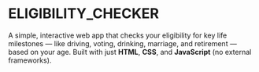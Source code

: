 # ELIGIBILITY_CHECKER
A simple, interactive web app that checks your eligibility for key life milestones — like driving, voting, drinking, marriage, and retirement — based on your age. Built with just **HTML**, **CSS**, and **JavaScript** (no external frameworks).
